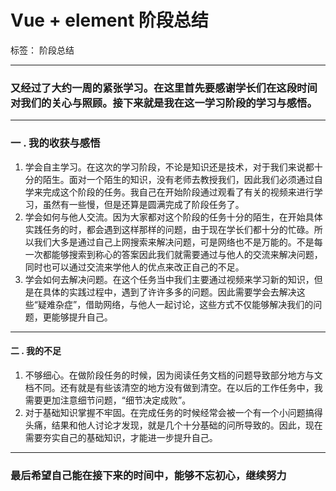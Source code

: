 ﻿# Vue + element 阶段总结

标签： 阶段总结

----

### 又经过了大约一周的紧张学习。在这里首先要感谢学长们在这段时间对我们的关心与照顾。接下来就是我在这一学习阶段的学习与感悟。
----
### 一 . 我的收获与感悟

1. 学会自主学习。在这次的学习阶段，不论是知识还是技术，对于我们来说都十分的陌生。面对一个陌生的知识，没有老师去教授我们，因此我们必须通过自学来完成这个阶段的任务。我自己在开始阶段通过观看了有关的视频来进行学习，虽然有一些慢，但是还算是圆满完成了阶段任务了。
2.  学会如何与他人交流。因为大家都对这个阶段的任务十分的陌生，在开始具体实践任务的时，都会遇到这样那样的问题，由于现在学长们都十分的忙碌。所以我们大多是通过自己上网搜索来解决问题，可是网络也不是万能的。不是每一次都能够搜索到称心的答案因此我们就需要通过与他人的交流来解决问题，同时也可以通过交流来学他人的优点来改正自己的不足。
3.  学会如何去解决问题。在这个任务当中我们主要通过视频来学习新的知识，但是在具体的实践过程中，遇到了许许多多的问题。因此需要学会去解决这些“疑难杂症”，借助网络，与他人一起讨论，这些方式不仅能够解决我们的问题，更能够提升自己。


----
#### 二 . 我的不足

1. 不够细心。在做阶段任务的时候，因为阅读任务文档的问题导致部分地方与文档不同。还有就是有些该清空的地方没有做到清空。在以后的工作任务中，我需要更加注意细节问题，“细节决定成败”。
2. 对于基础知识掌握不牢固。在完成任务的时候经常会被一个有一个小问题搞得头痛，结果和他人讨论才发现，就是几个十分基础的问所导致的。因此，现在需要夯实自己的基础知识，才能进一步提升自己。

---

### 最后希望自己能在接下来的时间中，能够不忘初心，继续努力